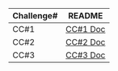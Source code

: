 | Challenge#   |      README |
|----------|:-------------:
| CC#1 | [CC#1 Doc](./CC1/README.md) |
| CC#2 | [CC#2 Doc](./CC2/README.md) |
| CC#3 | [CC#3 Doc](./CC3/README.md) |


